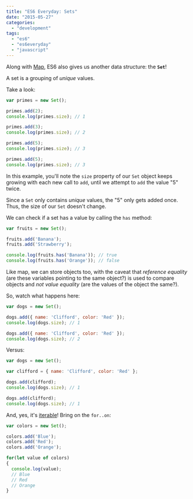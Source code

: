 ```yaml
---
title: "ES6 Everyday: Sets"
date: "2015-05-27"
categories: 
  - "development"
tags: 
  - "es6"
  - "es6everyday"
  - "javascript"
---
```


Along with [Map](http://www.loganfranken.com/blog/888/es6-everyday-maps/), ES6 also gives us another data structure: the **`Set`**!

A set is a grouping of _unique_ values.

Take a look:

```javascript
var primes = new Set();

primes.add(2);
console.log(primes.size); // 1

primes.add(3);
console.log(primes.size); // 2

primes.add(5);
console.log(primes.size); // 3

primes.add(5);
console.log(primes.size); // 3
```

In this example, you'll note the `size` property of our `Set` object keeps growing with each new call to `add`, until we attempt to `add` the value "5" twice.

Since a `Set` only contains _unique_ values, the "5" only gets added once. Thus, the size of our `Set` doesn't change.

We can check if a set has a value by calling the `has` method:

```javascript
var fruits = new Set();

fruits.add('Banana');
fruits.add('Strawberry');

console.log(fruits.has('Banana')); // true
console.log(fruits.has('Orange')); // false
```

Like map, we can store objects too, with the caveat that _reference equality_ (are these variables pointing to the same object?) is used to compare objects and _not_ _value equality_ (are the values of the object the same?).

So, watch what happens here:

```javascript
var dogs = new Set();

dogs.add({ name: 'Clifford', color: 'Red' });
console.log(dogs.size); // 1

dogs.add({ name: 'Clifford', color: 'Red' });
console.log(dogs.size); // 2
```

Versus:

```javascript
var dogs = new Set();

var clifford = { name: 'Clifford', color: 'Red' };

dogs.add(clifford);
console.log(dogs.size); // 1

dogs.add(clifford);
console.log(dogs.size); // 1
```

And, yes, it's [iterable](http://www.loganfranken.com/blog/884/es6-everyday-for-of-loops-and-the-iterable-protocol/)! Bring on the `for..on`:

```javascript
var colors = new Set();

colors.add('Blue');
colors.add('Red');
colors.add('Orange');

for(let value of colors)
{
  console.log(value);
  // Blue
  // Red
  // Orange
}
```
